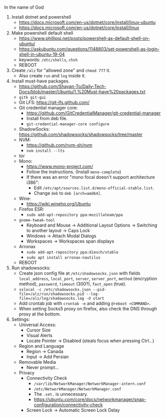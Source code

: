 In the name of God

1. Install dotnet and powershell
   - https://docs.microsoft.com/en-us/dotnet/core/install/linux-ubuntu
   - https://docs.microsoft.com/en-us/dotnet/core/install/linux
2. Make powershell default shell
   - https://www.phillipsj.net/posts/powershell-as-default-shell-on-ubuntu/
   - https://askubuntu.com/questions/1148803/set-powershell-as-login-shell-in-ubuntu-19-04
   - keywords: `/etc/shells`, `chsh`
   - REBOOT
3. Create `/alz` for "allowed zone" and `chmod 777` it.
   - Also create `run` and `log` inside it.
4. Install must-have packages.
   - https://github.com/Shayan-To/Daily-Tech-Docs/blob/master/Ubuntu/1.%20Must-have%20packages.txt
   - `gitk git-gui`
   - Git LFS: https://git-lfs.github.com/
   - Git credential manager core:
     - https://github.com/GitCredentialManager/git-credential-manager
     - Install from deb file.
     - `git-credential-manager-core configure`
   - ShadowSocks: https://github.com/shadowsocks/shadowsocks/tree/master
   - NVM:
     - https://github.com/nvm-sh/nvm
     - `nvm install --lts`
   - tor
   - Mono:
     - https://www.mono-project.com/
     - Follow the instructions. (Install `mono-complete`)
     - If there was an error "mono focal doesn't support architecture i386":
       - Edit `/etc/apt/sources.list.d/mono-official-stable.list`.
       - Change `deb` to `deb [arch=amd64]`.
   - Wine:
     - https://wiki.winehq.org/Ubuntu
   - Firefox ESR:
     - `sudo add-apt-repository ppa:mozillateam/ppa`
   - `gnome-tweak-tool`
     - Keyboard and Mouse -> Additional Layout Options -> Switching to another layout -> Caps Lock
     - Windows -> Attach Modal Dialogs
     - Workspaces -> Workspaces span displays
   - Arronax
     - `sudo add-apt-repository ppa:diesch/stable`
     - `sudo apt install arronax-nautilus`
   - REBOOT
5. Run shadowsocks:
   - Create json config file at `/etc/shadowsocks.json` with fields `local_address`, `local_port`, `server`, `server_port`, `method` (encryption method), `password`, `timeout` (300?), `fast_open` (true).
   - `sslocal -c /etc/shadowsocks.json --pid-file=/alz/run/shadowsocks.pid --log-file=/alz/log/shadowsocks.log -d start`
   - Add crontab job with `crontab -e` and adding `@reboot <COMMAND>`.
   - When setting Socks5 proxy on firefox, also check the DNS through proxy at the bottom.
6. Settings:
   - Universal Access:
     - Cursor Size
     - Visual Alerts
     - Locate Pointer -> Disabled (steals focus when pressing Ctrl...)
   - Region and Language
     - Region -> Canada
     - Input -> Add Persian
   - Removable Media
     - Never prompt...
   - Privacy
     - Connectivity Check
       - `/var/lib/NetworkManager/NetworkManager-intern.conf`
       - `/etc/NetworkManager/NetworkManager.conf`
       - The `.set.` is unnecessary.
       - https://ubuntu.com/core/docs/networkmanager/snap-configuration/connectivity-check
     - Screen Lock -> Automatic Screen Lock Delay

